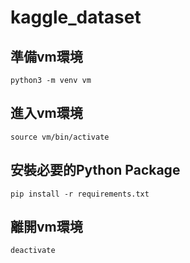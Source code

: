 # kaggle_dataset

## 準備vm環境
```python3 -m venv vm```


## 進入vm環境
```source vm/bin/activate```


## 安裝必要的Python Package
```pip install -r requirements.txt```

## 離開vm環境
```deactivate```